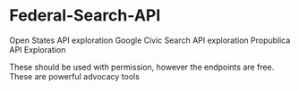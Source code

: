 # Federal-Search-API
Open States API exploration
Google Civic Search API exploration
Propublica API Exploration  


These should be used with permission, however the endpoints are free. These are powerful advocacy tools
